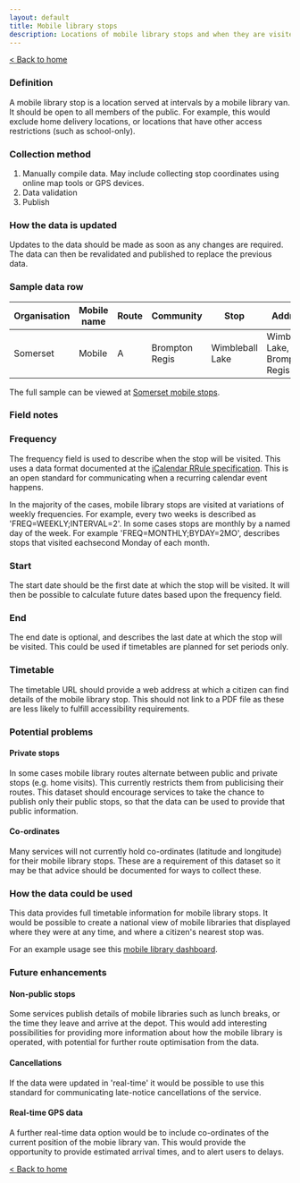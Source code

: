 ```yaml
---
layout: default
title: Mobile library stops
description: Locations of mobile library stops and when they are visited
---
```


[&lt; Back to home](./)

### Definition

A mobile library stop is a location served at intervals by a mobile library van. It should be open to all members of the public. For example, this would exclude home delivery locations, or locations that have other access restrictions (such as school-only).

### Collection method

1. Manually compile data. May include collecting stop coordinates using online map tools or GPS devices.
2. Data validation
3. Publish

### How the data is updated

Updates to the data should be made as soon as any changes are required. The data can then be revalidated and published to replace the previous data.

### Sample data row

| Organisation | Mobile name | Route | Community | Stop | Address | Postcode | GeoX | GeoY | Day | Arrival | Departure | Frequency | Start | End | Timetable |
| ------------ | ----------- | ----- | --------- | ---- | ------- | -------- | ---- | ---- | --- | ------- | --------- | --------- | ----- | --- | --------- |
| Somerset | Mobile | A | Brompton Regis | Wimbleball Lake | Wimbleball Lake, Brompton Regis | TA22 9NU | -3.47537 | 51.064823 | Tuesday | 10:05 | 10:20 | FREQ=WEEKLY;INTERVAL=4 | 2019-11-12 | | [Link](https://www.somerset.gov.uk/libraries-leisure-and-communities/libraries/library-facilities/mobile-library/) |

The full sample can be viewed at [Somerset mobile stops](https://github.com/LibrariesHacked/schema-librarydata/blob/master/data/somerset_mobile_library_stops.csv).

### Field notes

### Frequency 

The frequency field is used to describe when the stop will be visited. This uses a data format documented at the [iCalendar RRule specification](https://icalendar.org/iCalendar-RFC-5545/3-8-5-3-recurrence-rule.html). This is an open standard for communicating when a recurring calendar event happens.

In the majority of the cases, mobile library stops are visited at variations of weekly frequencies. For example, every two weeks is described as 'FREQ=WEEKLY;INTERVAL=2'. In some cases stops are monthly by a named day of the week. For example 'FREQ=MONTHLY;BYDAY=2MO', describes stops that visited eachsecond Monday of each month.

### Start

The start date should be the first date at which the stop will be visited. It will then be possible to calculate future dates based upon the frequency field.

### End

The end date is optional, and describes the last date at which the stop will be visited. This could be used if timetables are planned for set periods only.

### Timetable

The timetable URL should provide a web address at which a citizen can find details of the mobile library stop. This should not link to a PDF file as these are less likely to fulfill accessibility requirements.

### Potential problems

#### Private stops 

In some cases mobile library routes alternate between public and private stops (e.g. home visits). This currently restricts them from publicising their routes. This dataset should encourage services to take the chance to publish only their public stops, so that the data can be used to provide that public information.

#### Co-ordinates

Many services will not currently hold co-ordinates (latitude and longitude) for their mobile library stops. These are a requirement of this dataset so it may be that advice should be documented for ways to collect these.

### How the data could be used

This data provides full timetable information for mobile library stops. It would be possible to create a national view of mobile libraries that displayed where they were at any time, and where a citizen's nearest stop was.

For an example usage see this [mobile library dashboard](https://www.mobilelibraries.org).

### Future enhancements

#### Non-public stops

Some services publish details of mobile libraries such as lunch breaks, or the time they leave and arrive at the depot. This would add interesting possibilities for providing more information about how the mobile library is operated, with potential for further route optimisation from the data.

#### Cancellations

If the data were updated in 'real-time' it would be possible to use this standard for communicating late-notice cancellations of the service.

#### Real-time GPS data

A further real-time data option would be to include co-ordinates of the current position of the mobie library van. This would provide the opportunity to provide estimated arrival times, and to alert users to delays.

[&lt; Back to home](./)
